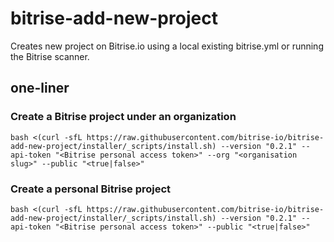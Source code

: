 # bitrise-add-new-project

Creates new project on Bitrise.io using a local existing bitrise.yml or running the Bitrise scanner.

## one-liner

### Create a Bitrise project under an organization

`bash <(curl -sfL https://raw.githubusercontent.com/bitrise-io/bitrise-add-new-project/installer/_scripts/install.sh) --version "0.2.1" --api-token "<Bitrise personal access token>" --org "<organisation slug>" --public "<true|false>"`

### Create a personal Bitrise project

`bash <(curl -sfL https://raw.githubusercontent.com/bitrise-io/bitrise-add-new-project/installer/_scripts/install.sh) --version "0.2.1" --api-token "<Bitrise personal access token>" --public "<true|false>"`